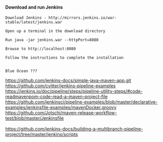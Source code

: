 


#### Download and run Jenkins

    Download Jenkins - http://mirrors.jenkins.io/war-stable/latest/jenkins.war

    Open up a terminal in the download directory

    Run java -jar jenkins.war --httpPort=8080

    Browse to http://localhost:8080

    Follow the instructions to complete the installation

	
	Blue Ocean ???
	
https://github.com/jenkins-docs/simple-java-maven-app.git \
https://github.com/cvitter/jenkins-pipeline-examples \
https://jenkins.io/doc/pipeline/steps/pipeline-utility-steps/#code-readmavenpom-code-read-a-maven-project-file \
https://github.com/jenkinsci/pipeline-examples/blob/master/declarative-examples/jenkinsfile-examples/mavenDocker.groovy \
https://github.com/Jotschi/maven-release-workflow-test/blob/master/Jenkinsfile \
\
https://github.com/jenkins-docs/building-a-multibranch-pipeline-project/tree/master/jenkins/scripts 
